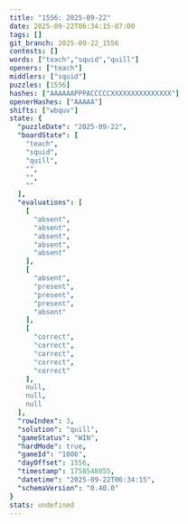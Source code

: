 ```yaml
---
title: "1556: 2025-09-22"
date: 2025-09-22T06:34:15-07:00
tags: []
git_branch: 2025-09-22_1556
contests: []
words: ["teach","squid","quill"]
openers: ["teach"]
middlers: ["squid"]
puzzles: [1556]
hashes: ["AAAAAAPPPACCCCCXXXXXXXXXXXXXXX"]
openerHashes: ["AAAAA"]
shifts: ["wbquv"]
state: {
  "puzzleDate": "2025-09-22",
  "boardState": [
    "teach",
    "squid",
    "quill",
    "",
    "",
    ""
  ],
  "evaluations": [
    [
      "absent",
      "absent",
      "absent",
      "absent",
      "absent"
    ],
    [
      "absent",
      "present",
      "present",
      "present",
      "absent"
    ],
    [
      "correct",
      "correct",
      "correct",
      "correct",
      "correct"
    ],
    null,
    null,
    null
  ],
  "rowIndex": 3,
  "solution": "quill",
  "gameStatus": "WIN",
  "hardMode": true,
  "gameId": "1006",
  "dayOffset": 1556,
  "timestamp": 1758548055,
  "datetime": "2025-09-22T06:34:15",
  "schemaVersion": "0.40.0"
}
stats: undefined
---
```

<!-- more -->
